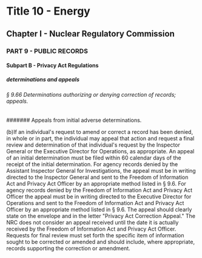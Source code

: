 
# Title 10 - Energy
## Chapter I - Nuclear Regulatory Commission
### PART 9 - PUBLIC RECORDS
#### Subpart B - Privacy Act Regulations
##### determinations and appeals
###### § 9.66 Determinations authorizing or denying correction of records; appeals.
####### Appeals from initial adverse determinations.

(b)If an individual's request to amend or correct a record has been denied, in whole or in part, the individual may appeal that action and request a final review and determination of that individual's request by the Inspector General or the Executive Director for Operations, as appropriate. An appeal of an initial determination must be filed within 60 calendar days of the receipt of the initial determination. For agency records denied by the Assistant Inspector General for Investigations, the appeal must be in writing directed to the Inspector General and sent to the Freedom of Information Act and Privacy Act Officer by an appropriate method listed in § 9.6. For agency records denied by the Freedom of Information Act and Privacy Act Officer the appeal must be in writing directed to the Executive Director for Operations and sent to the Freedom of Information Act and Privacy Act Officer by an appropriate method listed in § 9.6. The appeal should clearly state on the envelope and in the letter "Privacy Act Correction Appeal." The NRC does not consider an appeal received until the date it is actually received by the Freedom of Information Act and Privacy Act Officer. Requests for final review must set forth the specific item of information sought to be corrected or amended and should include, where appropriate, records supporting the correction or amendment.
